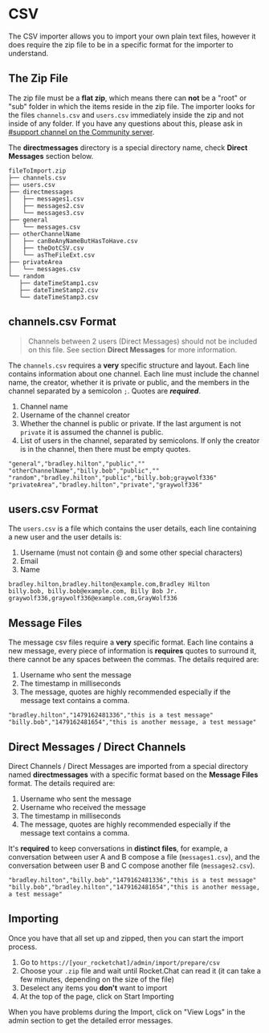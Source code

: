 # CSV

The CSV importer allows you to import your own plain text files, however it does require the zip file to be in a specific format for the importer to understand.

## The Zip File

The zip file must be a **flat zip**, which means there can **not** be a "root" or "sub" folder in which the items reside in the zip file. The importer looks for the files `channels.csv` and `users.csv` immediately inside the zip and not inside of any folder. If you have any questions about this, please ask in [#support channel on the Community server](https://open.rocket.chat/channel/support).

The **directmessages** directory is a special directory name, check **Direct Messages** section below.

```
fileToImport.zip
├── channels.csv
├── users.csv
├── directmessages
│   ├── messages1.csv
│   ├── messages2.csv
│   └── messages3.csv
├── general
│   └── messages.csv
├── otherChannelName
│   ├── canBeAnyNameButHasToHave.csv
│   ├── theDotCSV.csv
│   └── asTheFileExt.csv
├── privateArea
│   └── messages.csv
└── random
   ├── dateTimeStamp1.csv
   ├── dateTimeStamp2.csv
   └── dateTimeStamp3.csv
```

## channels.csv Format

> Channels between 2 users (Direct Messages) should not be included on this file. See section **Direct Messages** for more information.

The `channels.csv` requires a **very** specific structure and layout. Each line contains information about one channel. Each line must include the channel name, the creator, whether it is private or public, and the members in the channel separated by a semicolon `;`. Quotes are _**required**_.

1. Channel name
2. Username of the channel creator
3. Whether the channel is public or private. If the last argument is not `private` it is assumed the channel is public.
4. List of users in the channel, separated by semicolons. If only the creator is in the channel, then there must be empty quotes.

```
"general","bradley.hilton","public",""
"otherChannelName","billy.bob","public",""
"random","bradley.hilton","public","billy.bob;graywolf336"
"privateArea","bradley.hilton","private","graywolf336"
```

## users.csv Format

The `users.csv` is a file which contains the user details, each line containing a new user and the user details is:

1. Username (must not contain @ and some other special characters)
2. Email
3. Name

```
bradley.hilton,bradley.hilton@example.com,Bradley Hilton
billy.bob, billy.bob@example.com, Billy Bob Jr.
graywolf336,graywolf336@example.com,GrayWolf336
```

## Message Files

The message csv files require a **very** specific format. Each line contains a new message, every piece of information is **requires** quotes to surround it, there cannot be any spaces between the commas. The details required are:

1. Username who sent the message
2. The timestamp in milliseconds
3. The message, quotes are highly recommended especially if the message text contains a comma.

```
"bradley.hilton","1479162481336","this is a test message"
"billy.bob","1479162481654","this is another message, a test message"
```

## Direct Messages / Direct Channels

Direct Channels / Direct Messages are imported from a special directory named **directmessages** with a specific format based on the **Message Files** format. The details required are:

1. Username who sent the message
2. Username who received the message
3. The timestamp in milliseconds
4. The message, quotes are highly recommended especially if the message text contains a comma.

It's **required** to keep conversations in **distinct files**, for example, a conversation between user A and B compose a file (`messages1.csv`), and the conversation between user B and C compose another file (`messages2.csv`).

```
"bradley.hilton","billy.bob","1479162481336","this is a test message"
"billy.bob","bradley.hilton","1479162481654","this is another message, a test message"
```

## Importing

Once you have that all set up and zipped, then you can start the import process.

1. Go to `https://[your_rocketchat]/admin/import/prepare/csv`
2. Choose your `.zip` file and wait until Rocket.Chat can read it (it can take a few minutes, depending on the size of the file)
3. Deselect any items you **don't** want to import
4. At the top of the page, click on Start Importing

When you have problems during the Import, click on "View Logs" in the admin section to get the detailed error messages.

